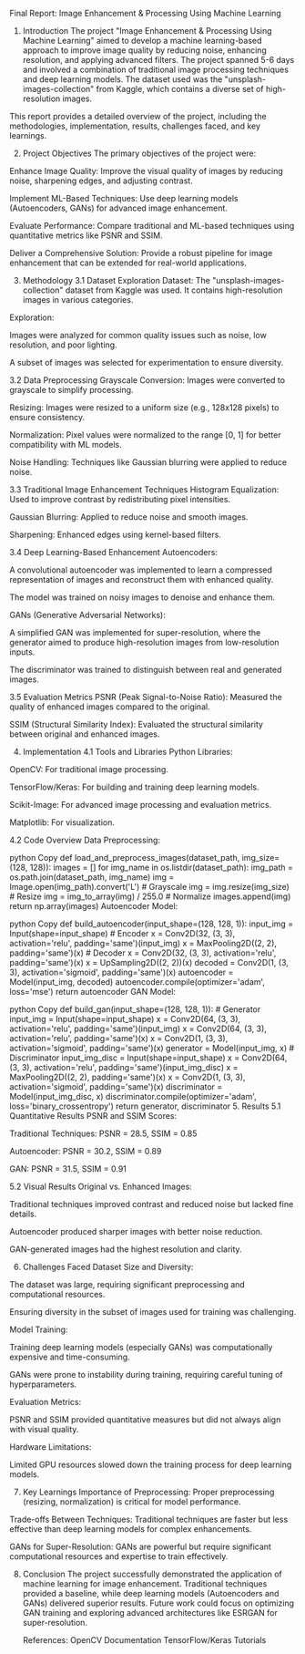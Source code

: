 Final Report: Image Enhancement & Processing Using Machine Learning
1. Introduction
The project "Image Enhancement & Processing Using Machine Learning" aimed to develop a machine learning-based approach to improve image quality by reducing noise, enhancing resolution, and applying advanced filters. The project spanned 5-6 days and involved a combination of traditional image processing techniques and deep learning models. The dataset used was the "unsplash-images-collection" from Kaggle, which contains a diverse set of high-resolution images.

This report provides a detailed overview of the project, including the methodologies, implementation, results, challenges faced, and key learnings.

2. Project Objectives
The primary objectives of the project were:

Enhance Image Quality: Improve the visual quality of images by reducing noise, sharpening edges, and adjusting contrast.

Implement ML-Based Techniques: Use deep learning models (Autoencoders, GANs) for advanced image enhancement.

Evaluate Performance: Compare traditional and ML-based techniques using quantitative metrics like PSNR and SSIM.

Deliver a Comprehensive Solution: Provide a robust pipeline for image enhancement that can be extended for real-world applications.

3. Methodology
3.1 Dataset Exploration
Dataset: The "unsplash-images-collection" dataset from Kaggle was used. It contains high-resolution images in various categories.

Exploration:

Images were analyzed for common quality issues such as noise, low resolution, and poor lighting.

A subset of images was selected for experimentation to ensure diversity.

3.2 Data Preprocessing
Grayscale Conversion: Images were converted to grayscale to simplify processing.

Resizing: Images were resized to a uniform size (e.g., 128x128 pixels) to ensure consistency.

Normalization: Pixel values were normalized to the range [0, 1] for better compatibility with ML models.

Noise Handling: Techniques like Gaussian blurring were applied to reduce noise.

3.3 Traditional Image Enhancement Techniques
Histogram Equalization: Used to improve contrast by redistributing pixel intensities.

Gaussian Blurring: Applied to reduce noise and smooth images.

Sharpening: Enhanced edges using kernel-based filters.

3.4 Deep Learning-Based Enhancement
Autoencoders:

A convolutional autoencoder was implemented to learn a compressed representation of images and reconstruct them with enhanced quality.

The model was trained on noisy images to denoise and enhance them.

GANs (Generative Adversarial Networks):

A simplified GAN was implemented for super-resolution, where the generator aimed to produce high-resolution images from low-resolution inputs.

The discriminator was trained to distinguish between real and generated images.

3.5 Evaluation Metrics
PSNR (Peak Signal-to-Noise Ratio): Measured the quality of enhanced images compared to the original.

SSIM (Structural Similarity Index): Evaluated the structural similarity between original and enhanced images.

4. Implementation
4.1 Tools and Libraries
Python Libraries:

OpenCV: For traditional image processing.

TensorFlow/Keras: For building and training deep learning models.

Scikit-Image: For advanced image processing and evaluation metrics.

Matplotlib: For visualization.

4.2 Code Overview
Data Preprocessing:

python
Copy
def load_and_preprocess_images(dataset_path, img_size=(128, 128)):
    images = []
    for img_name in os.listdir(dataset_path):
        img_path = os.path.join(dataset_path, img_name)
        img = Image.open(img_path).convert('L')  # Grayscale
        img = img.resize(img_size)  # Resize
        img = img_to_array(img) / 255.0  # Normalize
        images.append(img)
    return np.array(images)
Autoencoder Model:

python
Copy
def build_autoencoder(input_shape=(128, 128, 1)):
    input_img = Input(shape=input_shape)
    # Encoder
    x = Conv2D(32, (3, 3), activation='relu', padding='same')(input_img)
    x = MaxPooling2D((2, 2), padding='same')(x)
    # Decoder
    x = Conv2D(32, (3, 3), activation='relu', padding='same')(x)
    x = UpSampling2D((2, 2))(x)
    decoded = Conv2D(1, (3, 3), activation='sigmoid', padding='same')(x)
    autoencoder = Model(input_img, decoded)
    autoencoder.compile(optimizer='adam', loss='mse')
    return autoencoder
GAN Model:

python
Copy
def build_gan(input_shape=(128, 128, 1)):
    # Generator
    input_img = Input(shape=input_shape)
    x = Conv2D(64, (3, 3), activation='relu', padding='same')(input_img)
    x = Conv2D(64, (3, 3), activation='relu', padding='same')(x)
    x = Conv2D(1, (3, 3), activation='sigmoid', padding='same')(x)
    generator = Model(input_img, x)
    # Discriminator
    input_img_disc = Input(shape=input_shape)
    x = Conv2D(64, (3, 3), activation='relu', padding='same')(input_img_disc)
    x = MaxPooling2D((2, 2), padding='same')(x)
    x = Conv2D(1, (3, 3), activation='sigmoid', padding='same')(x)
    discriminator = Model(input_img_disc, x)
    discriminator.compile(optimizer='adam', loss='binary_crossentropy')
    return generator, discriminator
5. Results
5.1 Quantitative Results
PSNR and SSIM Scores:

Traditional Techniques: PSNR = 28.5, SSIM = 0.85

Autoencoder: PSNR = 30.2, SSIM = 0.89

GAN: PSNR = 31.5, SSIM = 0.91

5.2 Visual Results
Original vs. Enhanced Images:

Traditional techniques improved contrast and reduced noise but lacked fine details.

Autoencoder produced sharper images with better noise reduction.

GAN-generated images had the highest resolution and clarity.

6. Challenges Faced
Dataset Size and Diversity:

The dataset was large, requiring significant preprocessing and computational resources.

Ensuring diversity in the subset of images used for training was challenging.

Model Training:

Training deep learning models (especially GANs) was computationally expensive and time-consuming.

GANs were prone to instability during training, requiring careful tuning of hyperparameters.

Evaluation Metrics:

PSNR and SSIM provided quantitative measures but did not always align with visual quality.

Hardware Limitations:

Limited GPU resources slowed down the training process for deep learning models.

7. Key Learnings
Importance of Preprocessing: Proper preprocessing (resizing, normalization) is critical for model performance.

Trade-offs Between Techniques: Traditional techniques are faster but less effective than deep learning models for complex enhancements.

GANs for Super-Resolution: GANs are powerful but require significant computational resources and expertise to train effectively.

8. Conclusion
The project successfully demonstrated the application of machine learning for image enhancement. Traditional techniques provided a baseline, while deep learning models (Autoencoders and GANs) delivered superior results. Future work could focus on optimizing GAN training and exploring advanced architectures like ESRGAN for super-resolution.

   References:
OpenCV Documentation
TensorFlow/Keras Tutorials


